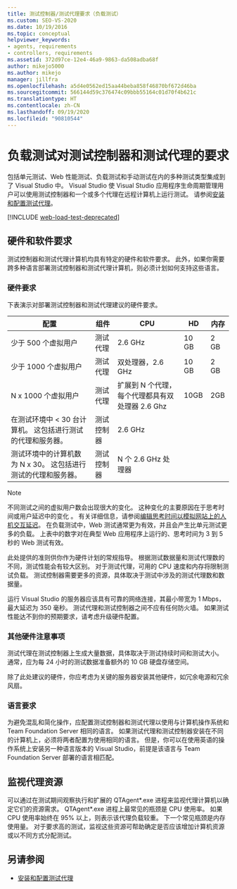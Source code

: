 ```yaml
---
title: 测试控制器/测试代理要求（负载测试）
ms.custom: SEO-VS-2020
ms.date: 10/19/2016
ms.topic: conceptual
helpviewer_keywords:
- agents, requirements
- controllers, requirements
ms.assetid: 372d97ce-12e4-46a9-9863-da508adba68f
author: mikejo5000
ms.author: mikejo
manager: jillfra
ms.openlocfilehash: a5d4e0562ed15aa44beba858f46870bf672d46ba
ms.sourcegitcommit: 566144d59c376474c09bbb55164c01d70f4b621c
ms.translationtype: HT
ms.contentlocale: zh-CN
ms.lasthandoff: 09/19/2020
ms.locfileid: "90810544"
---
```

# <a name="test-controller-and-test-agent-requirements-for-load-testing"></a>负载测试对测试控制器和测试代理的要求

包括单元测试、Web 性能测试、负载测试和手动测试在内的多种测试类型集成到了 Visual Studio 中。 Visual Studio 使 Visual Studio 应用程序生命周期管理用户可以使用测试控制器和一个或多个代理在远程计算机上运行测试。 请参阅[安装和配置测试代理](../test/lab-management/install-configure-test-agents.md)。

[!INCLUDE [web-load-test-deprecated](includes/web-load-test-deprecated.md)]

## <a name="hardware-and-software-requirements"></a>硬件和软件要求

测试控制器和测试代理计算机均具有特定的硬件和软件要求。 此外，如果你需要跨多种语言部署测试控制器和测试代理计算机，则必须计划如何支持这些语言。

### <a name="hardware-requirements"></a>硬件要求

下表演示对部署测试控制器和测试代理建议的硬件要求。

|**配置**|组件 |**CPU**|**HD**|**内存**|
|-|-------------------|-|------------|-|
|少于 500 个虚拟用户|测试代理|2.6 GHz|10 GB|2 GB|
|少于 1000 个虚拟用户|测试代理|双处理器，2.6 GHz|10 GB|2 GB|
|N x 1000 个虚拟用户|测试代理|扩展到 N 个代理，每个代理都具有双处理器 2.6 Ghz|10GB|2GB|
|在测试环境中 \< 30 台计算机。 这包括进行测试的代理和服务器。|测试控制器|2.6 GHz|||
|测试环境中的计算机数为 N x 30。 这包括进行测试的代理和服务器。|测试控制器|N 个 2.6 GHz 处理器|||

> [!NOTE]
> 不同测试之间的虚拟用户数会出现很大的变化。 这种变化的主要原因在于思考时间或用户延迟中的变化  。 有关详细信息，请参阅[编辑思考时间以模拟网站上的人机交互延迟](../test/edit-think-times-in-load-test-scenarios.md)。 在负载测试中，Web 测试通常更为有效，并且会产生比单元测试更多的负载。 上表中的数字对在典型 Web 应用程序上运行的、思考时间为 3 到 5 秒的 Web 测试有效。

此处提供的准则供你作为硬件计划的常规指导。 根据测试数据量和测试代理数的不同，测试性能会有较大区别。 对于测试代理，可用的 CPU 速度和内存将限制测试负载。 测试控制器需要更多的资源，具体取决于测试中涉及的测试代理数和数据量。

运行 Visual Studio 的服务器应该具有可靠的网络连接，其最小带宽为 1 Mbps，最大延迟为 350 毫秒。 测试代理和测试控制器之间不应有任何防火墙。 如果测试性能达不到你的预期要求，请考虑升级硬件配置。

### <a name="additional-hardware-considerations"></a>其他硬件注意事项

测试代理在测试控制器上生成大量数据，具体取决于测试持续时间和测试大小。 通常，应为每 24 小时的测试数据准备额外的 10 GB 硬盘存储空间。

除了此处建议的硬件，你应考虑为关键的服务器安装其他硬件，如冗余电源和冗余风扇。

### <a name="language-requirements"></a>语言要求

为避免混乱和简化操作，应配置测试控制器和测试代理以使用与计算机操作系统和 Team Foundation Server 相同的语言。 如果测试代理和测试控制器安装在不同的计算机上，必须将两者配置为使用相同的语言。 但是，你可以在使用英语的操作系统上安装另一种语言版本的 Visual Studio，前提是该语言与 Team Foundation Server 部署的语言相匹配。

## <a name="monitor-agent-resources"></a>监视代理资源

可以通过在测试期间观察执行和扩展的 QTAgent\*.exe 进程来监视代理计算机以确定它们的资源需求。 QTAgent\*.exe 进程上最常见的瓶颈是 CPU 使用率。  如果 CPU 使用率始终在 95% 以上，则表示该代理负载较重。 下一个常见瓶颈是内存使用量。 对于要求高的测试，监视这些资源可帮助确定是否应该增加计算机资源或以不同方式分配测试。

## <a name="see-also"></a>另请参阅

- [安装和配置测试代理](../test/lab-management/install-configure-test-agents.md)
